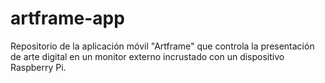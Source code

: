 # artframe-app
Repositorio de la aplicación móvil "Artframe" que controla la presentación de arte digital en un monitor externo incrustado con un dispositivo Raspberry Pi.
